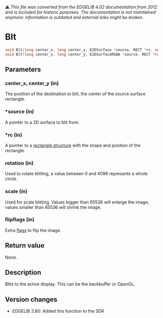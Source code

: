 :warning: _This file was converted from the EDGELIB 4.02 documentation from 2012 and is included for historic purposes. The documentation is not maintained anymore: information is outdated and external links might be broken._

# Blt


```c++
void Blt(long center_x, long center_y, E2DSurface *source, RECT *rc, unsigned short rotation, unsigned long scale, unsigned char flipflags = EFLIP_NONE) 
void Blt(long center_x, long center_y, E2DSurfaceRGBA *source, RECT *rc, unsigned short rotation, unsigned long scale, unsigned char flipflags = EFLIP_NONE)
```

## Parameters
### center_x, center_y (in)
The position of the destination to blit, the center of the source surface rectangle.

### *source (in)
A pointer to a 2D surface to blit from.

### *rc (in)
A pointer to a [rectangle structure](ref_globalstructures.md) with the shape and position of the rectangle.

### rotation (in)
Used to rotate blitting, a value between 0 and 4096 represents a whole circle.

### scale (in)
Used for scale blitting. Values bigger than 65536 will enlarge the image, values smaller than 65536 will shrink the image.

### flipflags (in)
Extra [flags](classedisplay_definitions.md) to flip the image.

## Return value
None.

## Description
Blits to the active display. This can be the backbuffer or OpenGL.

## Version changes
- EDGELIB 3.80: Added this function to the SDK

